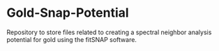 # Gold-Snap-Potential
Repository to store files related to creating a spectral neighbor analysis potential for gold using the fitSNAP software.
